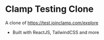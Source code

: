 # Clamp Testing Clone
A clone of https://test.joinclamp.com/explore

- Built with ReactJS, TailwindCSS and more
